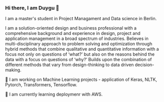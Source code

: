 ### Hi there, I am Duygu 👋

I am a master's student in Project Managament and Data science in Berlin.

I am a solution-oriented design and business professional with a comprehensive background and experience in design, project and 
application management in a broad spectrum of industries. Believes in multi-disciplinary approach to problem solving and optimization 
through hybrid methods that combine qualitative and quantitative information with a focus not only on questions of ‘what?’ but also on the 
reasons behind the data with a focus on questions of ‘why?’ Builds upon the combination of different methods that vary from design-thinking 
to data driven decision-making.

🔭 I am working on Machine Learning projects - application of Keras, NLTK, Pytorch, Transformers, Tensorflow.

🌱 I am currently learning deploymenr with AWS.

<!--
**Duygubirol/Duygubirol** is a ✨ _special_ ✨ repository because its `README.md` (this file) appears on your GitHub profile.

Here are some ideas to get you started:

- 🔭 I’m currently working on ...
- 🌱 I’m currently learning ...
- 👯 I’m looking to collaborate on ...
- 🤔 I’m looking for help with ...
- 💬 Ask me about ...
- 📫 How to reach me: ...
- 😄 Pronouns: ...
- ⚡ Fun fact: ...
-->
